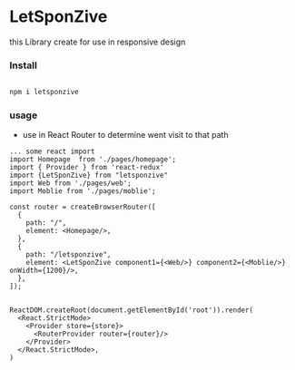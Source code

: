 # LetSponZive
this Library create for use in responsive design

### Install

```sh

npm i letsponzive

```


### usage
- use in React Router to determine went visit to that path
```
... some react import
import Homepage  from './pages/homepage';
import { Provider } from 'react-redux'
import {LetSponZive} from "letsponzive"
import Web from './pages/web';
import Moblie from './pages/moblie';

const router = createBrowserRouter([
  {
    path: "/",
    element: <Homepage/>,
  },
  {
    path: "/letsponzive",
    element: <LetSponZive component1={<Web/>} component2={<Moblie/>} onWidth={1200}/>,
  },
]);


ReactDOM.createRoot(document.getElementById('root')).render(
  <React.StrictMode>
    <Provider store={store}>
      <RouterProvider router={router}/>
    </Provider>
  </React.StrictMode>,
)
```
